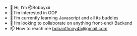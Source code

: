 - 👋 Hi, I’m @Bobbyxii
- 👀 I’m interested in OOP
- 🌱 I’m currently learning Javascript and all its buddies
- 💞️ I’m looking to collaborate on anything front-end/ Backend
- 📫 How to reach me bobanthony45@gmail.com

<!---
Bobbyxii/Bobbyxii is a ✨ special ✨ repository because its `README.md` (this file) appears on your GitHub profile.
You can click the Preview link to take a look at your changes.
--->
